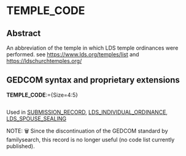 ﻿<!-- licence GPL V2, cf https://github.com/TitiFix/geneweb -->
# TEMPLE_CODE
## Abstract
An abbreviation of the temple in which LDS temple ordinances were performed. see
https://www.lds.org/temples/list and https://ldschurchtemples.org/


## GEDCOM syntax and proprietary extensions

**TEMPLE_CODE**:={Size=4:5}
<pre>
</pre>
Used in <a href=Ged.SUBMISSION_RECORD.md>SUBMISSION_RECORD</a>, <a href=Ged.LDS_INDIVIDUAL_ORDINANCE.md>LDS_INDIVIDUAL_ORDINANCE</a>, <a href=Ged.LDS_SPOUSE_SEALING.md>LDS_SPOUSE_SEALING</a><br />


NOTE: &#x1F5D1; Since the discontinuation of the GEDCOM standard by familysearch, this record is no longer useful (no code list currently published).
